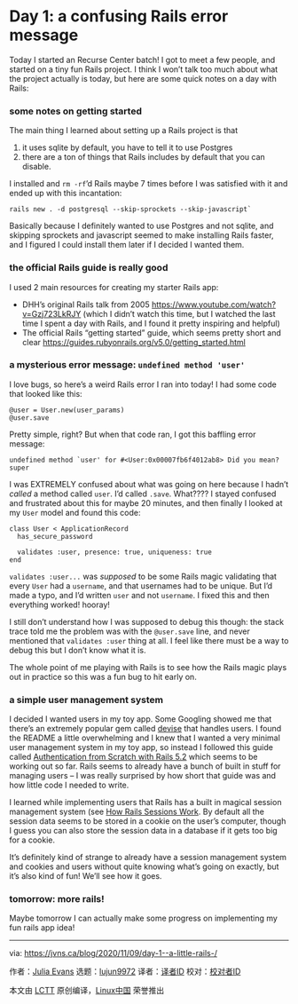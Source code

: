 [#]: collector: (lujun9972)
[#]: translator: ( )
[#]: reviewer: ( )
[#]: publisher: ( )
[#]: url: ( )
[#]: subject: (Day 1: a confusing Rails error message)
[#]: via: (https://jvns.ca/blog/2020/11/09/day-1--a-little-rails-/)
[#]: author: (Julia Evans https://jvns.ca/)

Day 1: a confusing Rails error message
======

Today I started an Recurse Center batch! I got to meet a few people, and started on a tiny fun Rails project. I think I won’t talk too much about what the project actually is today, but here are some quick notes on a day with Rails:

### some notes on getting started

The main thing I learned about setting up a Rails project is that

  1. it uses sqlite by default, you have to tell it to use Postgres
  2. there are a ton of things that Rails includes by default that you can disable.



I installed and `rm -rf`’d Rails maybe 7 times before I was satisfied with it and ended up with this incantation:

```
rails new . -d postgresql --skip-sprockets --skip-javascript`
```

Basically because I definitely wanted to use Postgres and not sqlite, and skipping sprockets and javascript seemed to make installing Rails faster, and I figured I could install them later if I decided I wanted them.

### the official Rails guide is really good

I used 2 main resources for creating my starter Rails app:

  * DHH’s original Rails talk from 2005 <https://www.youtube.com/watch?v=Gzj723LkRJY> (which I didn’t watch this time, but I watched the last time I spent a day with Rails, and I found it pretty inspiring and helpful)
  * The official Rails “getting started” guide, which seems pretty short and clear <https://guides.rubyonrails.org/v5.0/getting_started.html>



### a mysterious error message: `undefined method 'user'`

I love bugs, so here’s a weird Rails error I ran into today! I had some code that looked like this:

```
@user = User.new(user_params)
@user.save
```

Pretty simple, right? But when that code ran, I got this baffling error message:

```
undefined method `user' for #<User:0x00007fb6f4012ab8> Did you mean? super
```

I was EXTREMELY confused about what was going on here because I hadn’t _called_ a method called `user`. I’d called `.save`. What???? I stayed confused and frustrated about this for maybe 20 minutes, and then finally I looked at my `User` model and found this code:

```
class User < ApplicationRecord
  has_secure_password

  validates :user, presence: true, uniqueness: true
end
```

`validates :user...` was _supposed_ to be some Rails magic validating that every `User` had a `username`, and that usernames had to be unique. But I’d made a typo, and I’d written `user` and not `username`. I fixed this and then everything worked! hooray!

I still don’t understand how I was supposed to debug this though: the stack trace told me the problem was with the `@user.save` line, and never mentioned that `validates :user` thing at all. I feel like there must be a way to debug this but I don’t know what it is.

The whole point of me playing with Rails is to see how the Rails magic plays out in practice so this was a fun bug to hit early on.

### a simple user management system

I decided I wanted users in my toy app. Some Googling showed me that there’s an extremely popular gem called [devise][1] that handles users. I found the README a little overwhelming and I knew that I wanted a very minimal user management system in my toy app, so instead I followed this guide called [Authentication from Scratch with Rails 5.2][2] which seems to be working out so far. Rails seems to already have a bunch of built in stuff for managing users – I was really surprised by how short that guide was and how little code I needed to write.

I learned while implementing users that Rails has a built in magical session management system (see [How Rails Sessions Work][3]. By default all the session data seems to be stored in a cookie on the user’s computer, though I guess you can also store the session data in a database if it gets too big for a cookie.

It’s definitely kind of strange to already have a session management system and cookies and users without quite knowing what’s going on exactly, but it’s also kind of fun! We’ll see how it goes.

### tomorrow: more rails!

Maybe tomorrow I can actually make some progress on implementing my fun rails app idea!

--------------------------------------------------------------------------------

via: https://jvns.ca/blog/2020/11/09/day-1--a-little-rails-/

作者：[Julia Evans][a]
选题：[lujun9972][b]
译者：[译者ID](https://github.com/译者ID)
校对：[校对者ID](https://github.com/校对者ID)

本文由 [LCTT](https://github.com/LCTT/TranslateProject) 原创编译，[Linux中国](https://linux.cn/) 荣誉推出

[a]: https://jvns.ca/
[b]: https://github.com/lujun9972
[1]: https://github.com/heartcombo/devise
[2]: https://medium.com/@wintermeyer/authentication-from-scratch-with-rails-5-2-92d8676f6836
[3]: https://www.justinweiss.com/articles/how-rails-sessions-work/
